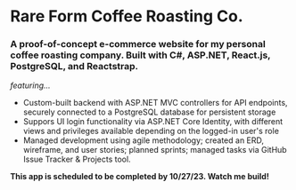 # Rare Form Coffee Roasting Co.
### A proof-of-concept e-commerce website for my personal coffee roasting company. Built with C#, ASP.NET, React.js, PostgreSQL, and Reactstrap.

*featuring...*
- Custom-built backend with ASP.NET MVC controllers for API endpoints, securely connected to a PostgreSQL database for persistent storage
- Suppors UI login functionality via ASP.NET Core Identity, with different views and privileges available depending on the logged-in user's role
- Managed development using agile methodology; created an ERD, wireframe, and user stories; planned sprints; managed tasks via GitHub Issue Tracker & Projects tool.

**This app is scheduled to be completed by 10/27/23. Watch me build!**